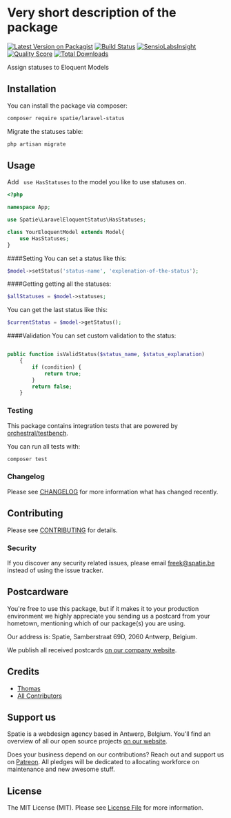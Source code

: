 # Very short description of the package

[![Latest Version on Packagist](https://img.shields.io/packagist/v/spatie/laravel-status.svg?style=flat-square)](https://packagist.org/packages/spatie/laravel-status)
[![Build Status](https://img.shields.io/travis/spatie/laravel-status/master.svg?style=flat-square)](https://travis-ci.org/spatie/laravel-status)
[![SensioLabsInsight](https://img.shields.io/sensiolabs/i/xxxxxxxxx.svg?style=flat-square)](https://insight.sensiolabs.com/projects/xxxxxxxxx)
[![Quality Score](https://img.shields.io/scrutinizer/g/spatie/laravel-status.svg?style=flat-square)](https://scrutinizer-ci.com/g/spatie/laravel-status)
[![Total Downloads](https://img.shields.io/packagist/dt/spatie/laravel-status.svg?style=flat-square)](https://packagist.org/packages/spatie/laravel-status)

Assign statuses to Eloquent Models

## Installation

You can install the package via composer:

```bash
composer require spatie/laravel-status
```
Migrate the statuses table:
```php
php artisan migrate
```

## Usage

Add  ``` use HasStatuses``` to the model you like to use statuses on.
```php
<?php

namespace App;

use Spatie\LaravelEloquentStatus\HasStatuses;

class YourEloquentModel extends Model{
    use HasStatuses;
}
```
####Setting
You can set a status like this:
```php
$model->setStatus('status-name', 'explenation-of-the-status');
```
####Getting
getting all the statuses:
```php
$allStatuses = $model->statuses;
```

You can get the last status like this:
```php
$currentStatus = $model->getStatus();
```
####Validation
You can set custom validation to the status:
```php

public function isValidStatus($status_name, $status_explanation)
    {
        if (condition) {
            return true;
        }
        return false;
    }
```

### Testing
This package contains integration tests that are powered by [orchestral/testbench](https://github.com/orchestral/testbench).

You can run all tests with:
```bash
composer test
```

### Changelog

Please see [CHANGELOG](CHANGELOG.md) for more information what has changed recently.

## Contributing

Please see [CONTRIBUTING](CONTRIBUTING.md) for details.

### Security

If you discover any security related issues, please email freek@spatie.be instead of using the issue tracker.

## Postcardware

You're free to use this package, but if it makes it to your production environment we highly appreciate you sending us a postcard from your hometown, mentioning which of our package(s) you are using.

Our address is: Spatie, Samberstraat 69D, 2060 Antwerp, Belgium.

We publish all received postcards [on our company website](https://spatie.be/en/opensource/postcards).

## Credits

- [Thomas](https://github.com/TVke)
- [All Contributors](../../contributors)

## Support us

Spatie is a webdesign agency based in Antwerp, Belgium. You'll find an overview of all our open source projects [on our website](https://spatie.be/opensource).

Does your business depend on our contributions? Reach out and support us on [Patreon](https://www.patreon.com/spatie). 
All pledges will be dedicated to allocating workforce on maintenance and new awesome stuff.

## License

The MIT License (MIT). Please see [License File](LICENSE.md) for more information.
